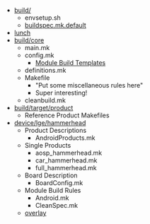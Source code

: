 - [build/](http://androidxref.com/5.1.0_r1/xref/build)
  - envsetup.sh
  - [buildspec.mk.default](http://androidxref.com/5.1.0_r1/xref/build/buildspec.mk.default)
- [lunch](http://androidxref.com/5.1.0_r1/xref/build/envsetup.sh#481)
- [build/core](http://androidxref.com/5.1.0_r1/xref/build/core/)
  - main.mk
  - config.mk
    - [Module Build Templates](http://androidxref.com/5.1.0_r1/xref/build/core/config.mk#62)
  - definitions.mk
  - Makefile
    - "Put some miscellaneous rules here"
    - Super interesting!
  - cleanbuild.mk
- [build/target/product](http://androidxref.com/5.1.0_r1/xref/build/target/product/)
  - Reference Product Makefiles
- [device/lge/hammerhead](http://androidxref.com/5.1.0_r1/xref/device/lge/hammerhead/)
  - Product Descriptions
    - AndroidProducts.mk
  - Single Products
    - aosp_hammerhead.mk
    - car_hammerhead.mk
    - full_hammerhead.mk
  - Board Description
    - BoardConfig.mk
  - Module Build Rules
    - Android.mk
    - CleanSpec.mk
  - [overlay](http://androidxref.com/5.1.0_r1/xref/device/lge/hammerhead/overlay/)
